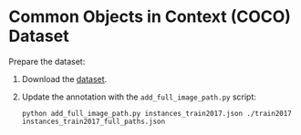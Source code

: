 # Common Objects in Context (COCO) Dataset

Prepare the dataset:

1. Download the [dataset](http://cocodataset.org).

2. Update the annotation with the `add_full_image_path.py` script:

   ```
   python add_full_image_path.py instances_train2017.json ./train2017 instances_train2017_full_paths.json

   ```
